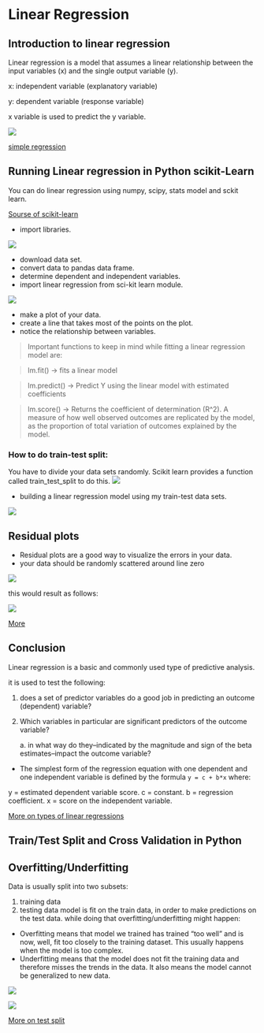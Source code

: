 # Linear Regression
## Introduction to linear regression
Linear regression is a model that assumes a linear relationship between the input variables (x) and the single output variable (y).

x: independent variable (explanatory variable)

y: dependent variable (response variable)

x variable is used to predict the y variable.

![](https://bigdata-madesimple.com/wp-content/uploads/2016/04/Prices.png)

[simple regression](https://www.youtube.com/watch?v=KsVBBJRb9TE&ab_channel=jbstatistics)

## Running Linear regression in Python scikit-Learn
 You can do linear regression using numpy, scipy, stats model and sckit learn.
 
 [Sourse of scikit-learn](https://scikit-learn.org/stable/)
 
 
 - import libraries.
 
 ![](https://bigdata-madesimple.com/wp-content/uploads/2016/04/Explore-1.png)
 
 - download data set.
 - convert data to pandas data frame.
 - determine dependent and independent variables.
 - import linear regression from sci-kit learn module.

![](https://bigdata-madesimple.com/wp-content/uploads/2016/04/Skitlearn-linear-model1.png)

 - make a plot of your data.
 - create a line that takes most of the points on the plot.
 - notice the relationship between variables.
 
> Important functions to keep in mind while fitting a linear regression model are:

> lm.fit() -> fits a linear model

> lm.predict() -> Predict Y using the linear model with estimated coefficients

> lm.score() -> Returns the coefficient of determination (R^2). A measure of how well observed outcomes are replicated by the model, as the proportion of total variation of outcomes explained by the model.
 
 ### How to do train-test split:
 You have to divide your data sets randomly. Scikit learn provides a function called train_test_split to do this.
 ![](https://bigdata-madesimple.com/wp-content/uploads/2016/04/Xtrain-and-Xtest.png)
 
 - building a linear regression model using my train-test data sets.
 
 ![](https://bigdata-madesimple.com/wp-content/uploads/2016/04/Linear-reg.png)
 
 ## Residual plots
 - Residual plots are a good way to visualize the errors in your data.
 - your data should be randomly scattered around line zero

![](https://bigdata-madesimple.com/wp-content/uploads/2016/04/Plt-scatter.png)

this would result as follows:

![](https://bigdata-madesimple.com/wp-content/uploads/2016/04/Residual-plot.png)

[More](https://bigdata-madesimple.com/how-to-run-linear-regression-in-python-scikit-learn/)


## Conclusion
Linear regression is a basic and commonly used type of predictive analysis.

it is used to test the following:
1. does a set of predictor variables do a good job in predicting an outcome (dependent) variable?
2. Which variables in particular are significant predictors of the outcome variable?

   a. in what way do they–indicated by the magnitude and sign of the beta estimates–impact the outcome variable?

- The simplest form of the regression equation with one dependent and one independent variable is defined by the formula `y = c + b*x` where:

 y = estimated dependent variable score.
 c = constant.
 b = regression coefficient.
 x = score on the independent variable.
 
 [More on types of linear regressions](https://www.statisticssolutions.com/free-resources/directory-of-statistical-analyses/what-is-linear-regression/)
 
 
 ## Train/Test Split and Cross Validation in Python
 
 ## Overfitting/Underfitting
 Data is usually split into two subsets:
 1. training data
 2. testing data
 model is fit on the train data, in order to make predictions on the test data. while doing that overfitting/underfitting might happen:
 
- Overfitting means that model we trained has trained “too well” and is now, well, fit too closely to the training dataset. This usually happens when the model is too complex.
- Underfitting means that the model does not fit the training data and therefore misses the trends in the data. It also means the model cannot be generalized to new data.
 
 ![](https://miro.medium.com/max/555/1*tBErXYVvTw2jSUYK7thU2A.png)
 
 
 ![](https://miro.medium.com/max/555/1*tBErXYVvTw2jSUYK7thU2A.png)
 
 [More on test split](https://towardsdatascience.com/train-test-split-and-cross-validation-in-python-80b61beca4b6)
